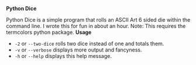 <b>Python Dice</b>

Python Dice is a simple program that rolls an ASCII Art 6 sided die within the command line.  I wrote this for fun in about an hour.
Note: This requires the termcolors python package.
<b>Usage</b>
 - `-2` or `--two-dice` rolls two dice instead of one and totals them.
 - `-v` or `--verbose` displays more output and fancyness.
 - `-h` or `--help` displays this help message.
